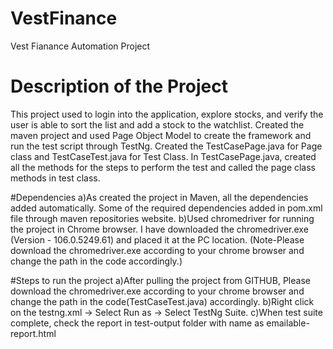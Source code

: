 # VestFinance
Vest Fianance Automation Project

# Description of the Project
This project used to login into the application, explore stocks, and verify the user is able to sort the list and add a stock to the watchlist.
Created the maven project and used Page Object Model to create the framework and run the test script through TestNg.
Created the TestCasePage.java for Page class and TestCaseTest.java for Test Class.
In TestCasePage.java, created all the methods for the steps to perform the test and called the page class methods in test class.


#Dependencies
a)As created the project in Maven, all the dependencies added automatically. Some of the required dependencies added in pom.xml file through maven repositories website.
b)Used chromedriver for running the project in Chrome browser. I have downloaded the chromedriver.exe (Version - 106.0.5249.61) and placed it at the PC location.
(Note-Please download the chromedriver.exe according to your chrome browser and change the path in the code accordingly.)

#Steps to run the project
a)After pulling the project from GITHUB, Please download the chromedriver.exe according to your chrome browser and change the path in the code(TestCaseTest.java) accordingly.
b)Right click on the testng.xml -> Select Run as -> Select TestNg Suite.
c)When test suite complete, check the report in test-output folder with name as emailable-report.html


